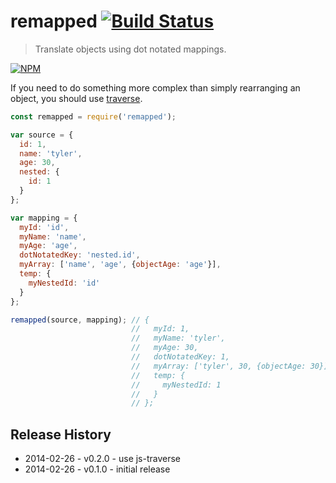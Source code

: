 # remapped [![Build Status](https://secure.travis-ci.org/tkellen/node-remapped.png?branch=master)](http://travis-ci.org/tkellen/node-remapped)
> Translate objects using dot notated mappings.

[![NPM](https://nodei.co/npm/remapped.png)](https://nodei.co/npm/remapped/)

If you need to do something more complex than simply rearranging an object, you should use [traverse](https://github.com/substack/js-traverse).

```js
const remapped = require('remapped');

var source = {
  id: 1,
  name: 'tyler',
  age: 30,
  nested: {
    id: 1
  }
};

var mapping = {
  myId: 'id',
  myName: 'name',
  myAge: 'age',
  dotNotatedKey: 'nested.id',
  myArray: ['name', 'age', {objectAge: 'age'}],
  temp: {
    myNestedId: 'id'
  }
};

remapped(source, mapping); // {
                           //   myId: 1,
                           //   myName: 'tyler',
                           //   myAge: 30,
                           //   dotNotatedKey: 1,
                           //   myArray: ['tyler', 30, {objectAge: 30}],
                           //   temp: {
                           //     myNestedId: 1
                           //   }
                           // };
```

## Release History

* 2014-02-26 - v0.2.0 - use js-traverse
* 2014-02-26 - v0.1.0 - initial release
